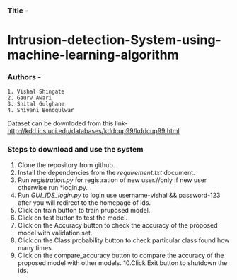 ### Title -  
# Intrusion-detection-System-using-machine-learning-algorithm

### Authors -
    1. Vishal Shingate
    2. Gaurv Awari
    3. Shital Gulghane
    4. Shivani Bondgulwar


Dataset can be downloded from this link-http://kdd.ics.uci.edu/databases/kddcup99/kddcup99.html

### Steps to download and use the system
1. Clone the repository from github.
2. Install the dependencies from the *requirement.txt* document.
3. Run *registration.py* for registration of new user.//only if new user otherwise run *login.py.
4. Run *GUI_IDS_login.py* to login use username-vishal && password-123 after you will redirect to the homepage of ids.
5. Click on train button to train pruposed model.
6. Click on test button to test the model.
7. Click on the Accuracy button to check the accuracy of the proposed model with validation set.
8. Click on the Class probability button to check particular class found how many times.
9. Click on the compare_accuracy button to compare the accuracy of the proposed model with other models.
10.Click Exit button to  shutdown the ids.
